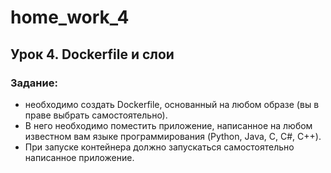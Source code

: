 # home_work_4

## Урок 4. Dockerfile и слои

### Задание: 
* необходимо создать Dockerfile, основанный на любом образе (вы в праве выбрать самостоятельно).
* В него необходимо поместить приложение, написанное на любом известном вам языке программирования (Python, Java, C, С#, C++).
* При запуске контейнера должно запускаться самостоятельно написанное приложение.